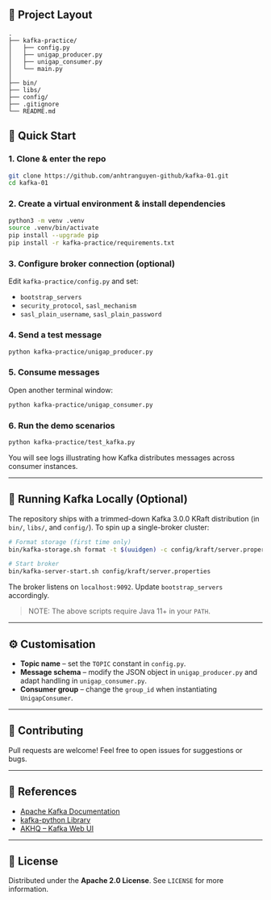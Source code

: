 
## 📂 Project Layout

```text
.
├── kafka-practice/         
│   ├── config.py            
│   ├── unigap_producer.py  
│   ├── unigap_consumer.py   
│   └── main.py       
│
├── bin/                     
├── libs/                   
├── config/                  
├── .gitignore               
└── README.md                
```


## 🚀 Quick Start

### 1. Clone & enter the repo
```bash
git clone https://github.com/anhtranguyen-github/kafka-01.git
cd kafka-01
```

### 2. Create a virtual environment & install dependencies
```bash
python3 -m venv .venv
source .venv/bin/activate
pip install --upgrade pip
pip install -r kafka-practice/requirements.txt
```

### 3. Configure broker connection (optional)
Edit `kafka-practice/config.py` and set:
* `bootstrap_servers`
* `security_protocol`, `sasl_mechanism`
* `sasl_plain_username`, `sasl_plain_password`

### 4. Send a test message
```bash
python kafka-practice/unigap_producer.py
```

### 5. Consume messages
Open another terminal window:
```bash
python kafka-practice/unigap_consumer.py
```

### 6. Run the demo scenarios
```bash
python kafka-practice/test_kafka.py
```
You will see logs illustrating how Kafka distributes messages across consumer instances.

---

## 🧪 Running Kafka Locally (Optional)
The repository ships with a trimmed-down Kafka 3.0.0 KRaft distribution (in `bin/`, `libs/`, and `config/`).  To spin up a single-broker cluster:
```bash
# Format storage (first time only)
bin/kafka-storage.sh format -t $(uuidgen) -c config/kraft/server.properties

# Start broker
bin/kafka-server-start.sh config/kraft/server.properties
```
The broker listens on `localhost:9092`.  Update `bootstrap_servers` accordingly.

> NOTE: The above scripts require Java 11+ in your `PATH`.

---

## ⚙️ Customisation
* **Topic name** – set the `TOPIC` constant in `config.py`.
* **Message schema** – modify the JSON object in `unigap_producer.py` and adapt handling in `unigap_consumer.py`.
* **Consumer group** – change the `group_id` when instantiating `UnigapConsumer`.

---

## 🤝 Contributing
Pull requests are welcome!  Feel free to open issues for suggestions or bugs.

---

## 📖 References
* [Apache Kafka Documentation](https://kafka.apache.org/documentation/)
* [kafka-python Library](https://github.com/dpkp/kafka-python)
* [AKHQ – Kafka Web UI](https://akhq.io/)

---

## 📝 License

Distributed under the **Apache 2.0 License**.  See `LICENSE` for more information. 